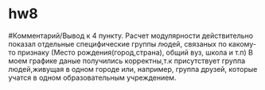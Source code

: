 # hw8
#Комментарий/Вывод к 4 пункту. 
Расчет модулярности действительно показал отдельные специфические группы людей, связаных по какому-то признаку (Место рождения(город,страна), общий вуз, школа и т.п) В моем графике даные получились корректны,т.к присутствует группа людей,живущая в одном городе или, например, группа друзей, которые учатся в одном образовательным учреждением.
